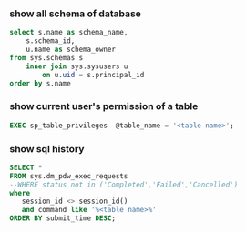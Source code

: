 ### show all schema of database
```SQL
select s.name as schema_name, 
    s.schema_id,
    u.name as schema_owner
from sys.schemas s
    inner join sys.sysusers u
        on u.uid = s.principal_id
order by s.name
```
### show current user's permission of a table
```SQL
EXEC sp_table_privileges  @table_name = '<table name>';
```

### show sql history
```SQL
SELECT *
FROM sys.dm_pdw_exec_requests
--WHERE status not in ('Completed','Failed','Cancelled')
where
   session_id <> session_id()
   and command like '%<table name>%'
ORDER BY submit_time DESC;
```
